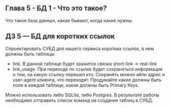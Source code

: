 ## Глава 5 - БД 1 - Что это такое?
Что такое база данных, какие бывают, когда какие нужны

## ДЗ 5 — БД для коротких ссылок
Спроектировать СУБД для нашего сервиса коротких ссылок, в нем должны быть таблицы:
- link. В данной таблице будет хранится связка short-link -> real-link
- link_usage. При переходе по ссылке будет сохраняться информация о том, на какую ссылку перешел кто. Сохранять можно айпи адрес и user-agent клиента, что переходят.
Продумайте какие должны быть поля в каждой таблице, какие должны быть Primary Keys.

Можно использовать либо SQLite, либо Postgres. В результате работы необходимо отправить список команд на создание таблиц в СУБД.
